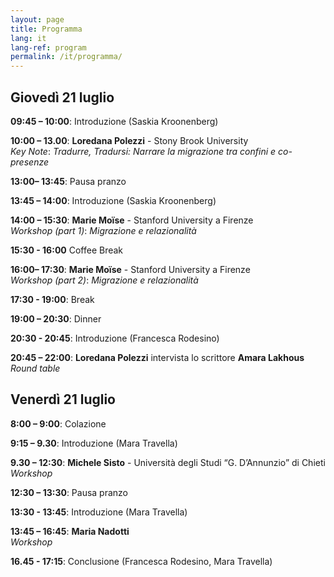 ```yaml
---
layout: page
title: Programma
lang: it
lang-ref: program
permalink: /it/programma/
---
```


## **Giovedì 21 luglio**

**09:45 – 10:00**: Introduzione (Saskia Kroonenberg)

**10:00 – 13.00**: **Loredana Polezzi** - Stony Brook University <br />
_Key Note_: _Tradurre, Tradursi: Narrare la migrazione tra confini e co-presenze_ 


**13:00– 13:45**: Pausa pranzo

**13:45 – 14:00**: Introduzione (Saskia Kroonenberg)

**14:00 – 15:30**: **Marie Moïse** - Stanford University a Firenze <br />
_Workshop (part 1)_: _Migrazione e relazionalità_

**15:30 - 16:00** Coffee Break

**16:00– 17:30**: **Marie Moïse** - Stanford University a Firenze <br />
 _Workshop (part 2)_: _Migrazione e relazionalità_

**17:30 - 19:00**: Break

**19:00 – 20:30**: Dinner

**20:30 - 20:45**: Introduzione (Francesca Rodesino)

**20:45 – 22:00**: **Loredana Polezzi** intervista lo scrittore **Amara Lakhous** <br />
_Round table_


## **Venerdì 21 luglio**

**8:00 – 9:00**: Colazione

**9:15 – 9.30**: Introduzione (Mara Travella)

**9.30 – 12:30**: **Michele Sisto** - Università degli Studi “G. D’Annunzio” di Chieti <br />
 _Workshop_

**12:30 – 13:30**: Pausa pranzo

**13:30 - 13:45**: Introduzione (Mara Travella)

**13:45 – 16:45**: **Maria Nadotti**  <br />
_Workshop_

**16.45 - 17:15**: Conclusione (Francesca Rodesino, Mara Travella)
